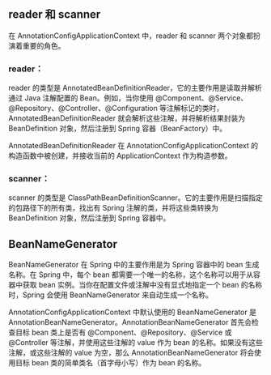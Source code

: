 ## reader 和 scanner
在 AnnotationConfigApplicationContext 中，reader 和 scanner 两个对象都扮演着重要的角色。

### reader：
reader 的类型是 AnnotatedBeanDefinitionReader，它的主要作用是读取并解析通过 Java 注解配置的 Bean。例如，当你使用 @Component、@Service、@Repository、@Controller、@Configuration 等注解标记的类时，AnnotatedBeanDefinitionReader 就会解析这些注解，并将解析结果封装为 BeanDefinition 对象，然后注册到 Spring 容器（BeanFactory）中。

AnnotatedBeanDefinitionReader 在 AnnotationConfigApplicationContext 的构造函数中被创建，并接收当前的 ApplicationContext 作为构造参数。

### scanner：
scanner 的类型是 ClassPathBeanDefinitionScanner。它的主要作用是扫描指定的包路径下的所有类，找出有 Spring 注解的类，并将这些类转换为 BeanDefinition 对象，然后注册到 Spring 容器中。

## BeanNameGenerator

BeanNameGenerator 在 Spring 中的主要作用是为 Spring 容器中的 bean 生成名称。在 Spring 中，每个 bean 都需要一个唯一的名称，这个名称可以用于从容器中获取 bean 实例。当你在配置文件或注解中没有显式地指定一个 bean 的名称时，Spring 会使用 BeanNameGenerator 来自动生成一个名称。

AnnotationConfigApplicationContext 中默认使用的 BeanNameGenerator 是 AnnotationBeanNameGenerator。AnnotationBeanNameGenerator 首先会检查目标 bean 类上是否有 @Component、@Repository、@Service 或 @Controller 等注解，并使用这些注解的 value 作为 bean 的名称。如果没有这些注解，或这些注解的 value 为空，那么 AnnotationBeanNameGenerator 将会使用目标 bean 类的简单类名（首字母小写）作为 bean 的名称。